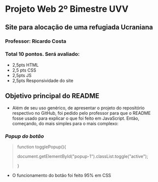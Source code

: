 # Projeto Web 2º Bimestre UVV
## Site para alocação de uma refugiada Ucraniana
### Professor: Ricardo Costa
### Total 10 pontos. Será avaliado: 
 - 2,5pts HTML
 - 2,5 pts CSS
 - 2,5pts JS 
 - 2,5pts Responsividade do site
## Objetivo principal do README
 - Além de seu uso genérico, de apresentar o projeto do repositório respectivo no GitHub, foi pedido pelo professor para que o README fosse usado para explicar o que foi feito em JavaScript. Então, começando, do mais simples para o mais complexo:
### ***Popup do botão***
>function togglePopup(){
>
> document.getElementById("popup-1").classList.toggle("active");
>    
>}
 - O funcionamento do botão foi feito 95% em CSS
